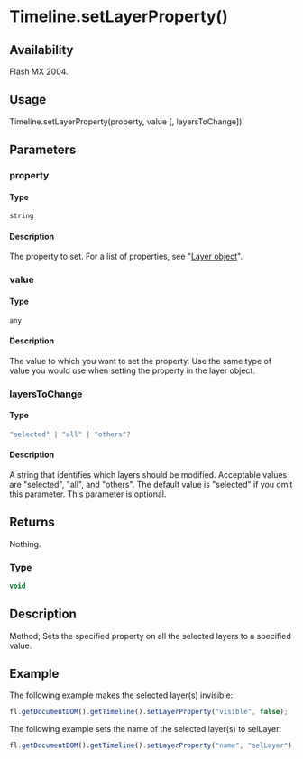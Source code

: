 # Timeline.setLayerProperty()

## Availability

Flash MX 2004.

## Usage

Timeline.setLayerProperty(property, value \[, layersToChange\])

## Parameters

### **property**

#### Type

```typescript
string
```

#### Description

The property to set. For a list of properties, see "[Layer object](../Layer_object/Layer_summary.md)".

### **value**

#### Type

```typescript
any
```

#### Description

The value to which you want to set the property. Use the same type of value you would use when setting the property in the layer object.

### **layersToChange**

#### Type

```typescript
"selected" | "all" | "others"?
```

#### Description

A string that identifies which layers should be modified. Acceptable values are "selected", "all", and "others". The default value is "selected" if you omit this parameter. This parameter is optional.

## Returns

Nothing.

### Type

```typescript
void
```

## Description

Method; Sets the specified property on all the selected layers to a specified value.

## Example

The following example makes the selected layer(s) invisible:

```javascript
fl.getDocumentDOM().getTimeline().setLayerProperty("visible", false);
```

The following example sets the name of the selected layer(s) to selLayer:

```javascript
fl.getDocumentDOM().getTimeline().setLayerProperty("name", "selLayer");
```
